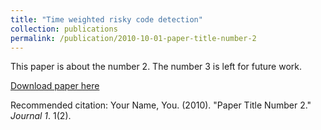 ```yaml
---
title: "Time weighted risky code detection"
collection: publications
permalink: /publication/2010-10-01-paper-title-number-2
---
```

This paper is about the number 2. The number 3 is left for future work.

[Download paper here](http://academicpages.github.io/files/paper2.pdf)

Recommended citation: Your Name, You. (2010). "Paper Title Number 2." <i>Journal 1</i>. 1(2).
